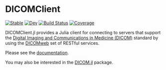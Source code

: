 # DICOMClient

[![Stable](https://img.shields.io/badge/docs-stable-blue.svg)](https://JuliaHealth.github.io/DICOMClient.jl/stable)
[![Dev](https://img.shields.io/badge/docs-dev-blue.svg)](https://JuliaHealth.github.io/DICOMClient.jl/dev)
[![Build Status](https://github.com/JuliaHealth/DICOMClient.jl/workflows/CI/badge.svg)](https://github.com/JuliaHealth/DICOMClient.jl/actions)
[![Coverage](https://codecov.io/gh/JuliaHealth/DICOMClient.jl/branch/master/graph/badge.svg)](https://codecov.io/gh/JuliaHealth/DICOMClient.jl)

DICOMClient.jl
provides a Julia client for connecting to
servers that support the
[Digital Imaging and Communications in Medicine (DICOM)](https://www.dicomstandard.org/)
standard by using the
[DICOMweb](https://www.dicomstandard.org/dicomweb)
set of RESTful services.

Please see the [documentation](https://JuliaHealth.github.io/DICOMClient.jl/stable).

You may also be interested in the [DICOM.jl](https://github.com/JuliaHealth/DICOM.jl) package.
